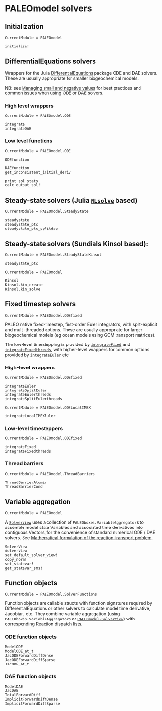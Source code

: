 

# PALEOmodel solvers

## Initialization
```@meta
CurrentModule = PALEOmodel
```
```@docs
initialize!
```

## DifferentialEquations solvers

Wrappers for the Julia [DifferentialEquations](https://github.com/SciML/DifferentialEquations.jl) package ODE and DAE solvers.  These are usually appropriate for smaller biogeochemical models.

NB: see [Managing small and negative values](@ref) for best practices and common issues when using ODE or DAE solvers.

### High level wrappers
```@meta
CurrentModule = PALEOmodel.ODE
```
```@docs
integrate
integrateDAE
```

### Low level functions
```@meta
CurrentModule = PALEOmodel.ODE
```
```@docs
ODEfunction

DAEfunction
get_inconsistent_initial_deriv

print_sol_stats
calc_output_sol!
```

## Steady-state solvers (Julia [`NLsolve`](https://github.com/JuliaNLSolvers/NLsolve.jl) based)
```@meta
CurrentModule = PALEOmodel.SteadyState
```
```@docs
steadystate
steadystate_ptc
steadystate_ptc_splitdae
```

## Steady-state solvers (Sundials Kinsol based):
```@meta
CurrentModule = PALEOmodel.SteadyStateKinsol
```
```@docs
steadystate_ptc
```
```@meta
CurrentModule = PALEOmodel
```
```@docs
Kinsol
Kinsol.kin_create
Kinsol.kin_solve
```

## Fixed timestep solvers
```@meta
CurrentModule = PALEOmodel.ODEfixed
```
PALEO native fixed-timestep, first-order Euler integrators, with split-explicit and multi-threaded options.
These are usually appropriate for larger biogeochemical models (eg ocean models using GCM transport matrices).

The low-level timestepping is provided by [`integrateFixed`](@ref) and [`integrateFixedthreads`](@ref), 
with higher-level wrappers for common options provided by [`integrateEuler`](@ref) etc.

### High-level wrappers
```@meta
CurrentModule = PALEOmodel.ODEfixed
```
```@docs
integrateEuler
integrateSplitEuler
integrateEulerthreads
integrateSplitEulerthreads
```
```@meta
CurrentModule = PALEOmodel.ODELocalIMEX
```
```@docs
integrateLocalIMEXEuler
```
### Low-level timesteppers
```@meta
CurrentModule = PALEOmodel.ODEfixed
```
```@docs
integrateFixed
integrateFixedthreads
```

### Thread barriers
```@meta
CurrentModule = PALEOmodel.ThreadBarriers
```
```@docs
ThreadBarrierAtomic
ThreadBarrierCond
```

## Variable aggregation
```@meta
CurrentModule = PALEOmodel
```
A [`SolverView`](@ref) uses a collection of `PALEOboxes.VariableAggregator`s to assemble model state Variables and associated time derivatives into contiguous Vectors, for the convenience of standard numerical ODE / DAE solvers.  See [Mathematical formulation of the reaction-transport problem](@ref). 
```@docs
SolverView
SolverView
set_default_solver_view!
copy_norm!
set_statevar!
get_statevar_sms!
```

## Function objects
```@meta
CurrentModule = PALEOmodel.SolverFunctions
```
Function objects are callable structs with function signatures required by DifferentialEquations or other solvers to calculate
model time derivative, Jacobian, etc.
They combine variable aggregation (using `PALEOboxes.VariableAggregator`s or [`PALEOmodel.SolverView`](@ref)) with corresponding
Reaction dispatch lists.

### ODE function objects
```@docs
ModelODE
ModelODE_at_t
JacODEForwardDiffDense
JacODEForwardDiffSparse
JacODE_at_t
```

### DAE function objects
```@docs
ModelDAE
JacDAE
TotalForwardDiff
ImplicitForwardDiffDense
ImplicitForwardDiffSparse
```